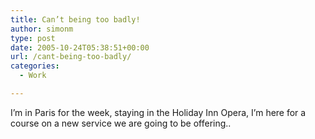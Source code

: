 ```yaml
---
title: Can’t being too badly!
author: simonm
type: post
date: 2005-10-24T05:38:51+00:00
url: /cant-being-too-badly/
categories:
  - Work

---
```

I&#8217;m in Paris for the week, staying in the Holiday Inn Opera, I&#8217;m here for a course on a new service we are going to be offering..